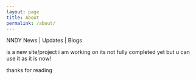 ```yaml
---
layout: page
title: About
permalink: /about/
---
```


NNDY News | Updates | Blogs

is a new site/project i am working on
its not fully completed yet
but u can use it as it is now!

thanks for reading
